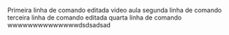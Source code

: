 Primeira linha de comando editada video aula
segunda linha de comando
terceira linha de comando editada
quarta linha de comando
wwwwwwwwwwwwwwdsdsadsad
